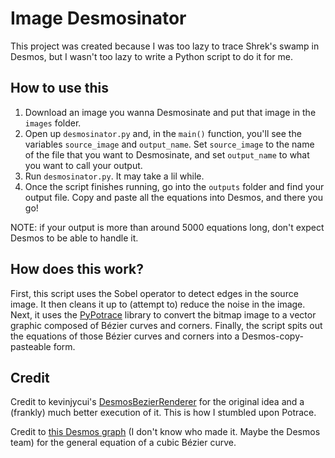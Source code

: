 # Image Desmosinator

This project was created because I was too lazy to trace Shrek's swamp in Desmos, but I wasn't too lazy to write a Python script to do it for me.

## How to use this
1. Download an image you wanna Desmosinate and put that image in the `images` folder.
2. Open up `desmosinator.py` and, in the `main()` function, you'll see the variables `source_image` and `output_name`. Set `source_image` to the name of the file that you want to Desmosinate, and set `output_name` to what you want to call your output.
3. Run `desmosinator.py`. It may take a lil while.
4. Once the script finishes running, go into the `outputs` folder and find your output file. Copy and paste all the equations into Desmos, and there you go!

NOTE: if your output is more than around 5000 equations long, don't expect Desmos to be able to handle it.

## How does this work?
First, this script uses the Sobel operator to detect edges in the source image. It then cleans it up to (attempt to) reduce the noise in the image. Next, it uses the [PyPotrace](https://github.com/flupke/pypotrace) library to convert the bitmap image to a vector graphic composed of Bézier curves and corners. Finally, the script spits out the equations of those Bézier curves and corners into a Desmos-copy-pasteable form.

## Credit
Credit to kevinjycui's [DesmosBezierRenderer](https://github.com/kevinjycui/DesmosBezierRenderer?tab=readme-ov-file) for the original idea and a (frankly) much better execution of it. This is how I stumbled upon Potrace.

Credit to [this Desmos graph](https://www.desmos.com/calculator/cahqdxeshd) (I don't know who made it. Maybe the Desmos team) for the general equation of a cubic Bézier curve.
